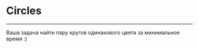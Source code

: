 # Circles

---------------------

Ваша задача найти пару кругов одинакового цвета за минимальное время :)

